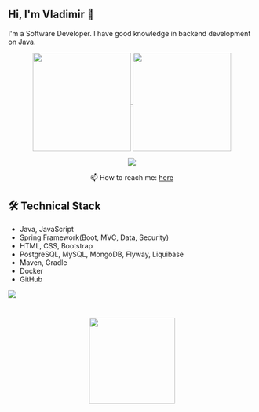 ## Hi, I'm Vladimir 👋
I'm a Software Developer. I have good knowledge in backend development on Java.
<p align='center'>
<a href="https://github.com/vladimirGlinskikh/github-readme-stats">
  <img height=200 align="center" src="https://github-readme-stats.vercel.app/api?username=vladimirGlinskikh" />
</a>
<a href="https://github.com/vladimirGlinskikh/convoychat">
  <img height=200 align="center" src="https://github-readme-stats.vercel.app/api/top-langs?username=vladimirGlinskikh&layout=compact&langs_count=8&card_width=320" />
</a>
</p>

<p align='center'>
   <a href="https://t.me/VladimirGlinskikh">
       <img src="https://img.shields.io/badge/Telegram-2CA5E0?style=for-the-badge&logo=telegram&logoColor=white"/>
   </a>
  </p>
<p align='center'>
📫 How to reach me: <a href='mailto:vladimir.v.glinskikh@gmail.com'>here</a>
</p>

## 🛠 Technical Stack
*   Java, JavaScript
*   Spring Framework(Boot, MVC, Data, Security)
*   HTML, CSS, Bootstrap
*   PostgreSQL, MySQL, MongoDB, Flyway, Liquibase
*   Maven, Gradle
*   Docker
*   GitHub

![](https://komarev.com/ghpvc/?username=vladimirGlinskikh)

<div align="center" style="margin: 40px 0">
   <a href="https://github.com/vladimirGlinskikh/github-profile-views-counter">
       <img width="175px" src="https://komarev.com/ghpvc/?username=vladimirGlinskikh&color=DE002D">
   </a>
</div>

